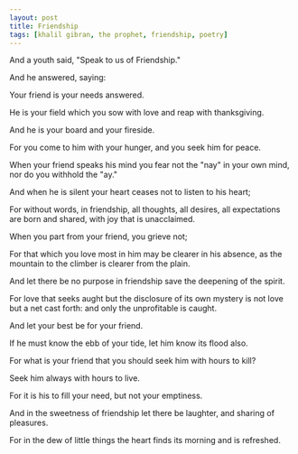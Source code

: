 ```yaml
---
layout: post
title: Friendship
tags: [khalil gibran, the prophet, friendship, poetry]
---
```


And a youth said, "Speak to us of Friendship."

And he answered, saying:

Your friend is your needs answered.

He is your field which you sow with love and reap with thanksgiving.

And he is your board and your fireside.

For you come to him with your hunger, and you seek him for peace.

When your friend speaks his mind you fear not the "nay" in your own mind, nor do you withhold the "ay."

And when he is silent your heart ceases not to listen to his heart;

For without words, in friendship, all thoughts, all desires, all expectations are born and shared, with joy that is unacclaimed.

When you part from your friend, you grieve not;

For that which you love most in him may be clearer in his absence, as the mountain to the climber is clearer from the plain.

And let there be no purpose in friendship save the deepening of the spirit.

For love that seeks aught but the disclosure of its own mystery is not love but a net cast forth: and only the unprofitable is caught.

And let your best be for your friend.

If he must know the ebb of your tide, let him know its flood also.

For what is your friend that you should seek him with hours to kill?

Seek him always with hours to live.

For it is his to fill your need, but not your emptiness.

And in the sweetness of friendship let there be laughter, and sharing of pleasures.

For in the dew of little things the heart finds its morning and is refreshed.

